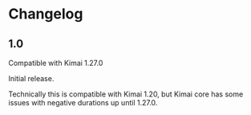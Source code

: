 # Changelog

## 1.0

Compatible with Kimai 1.27.0

Initial release.

Technically this is compatible with Kimai 1.20, but Kimai core has some issues with negative durations up until 1.27.0.
